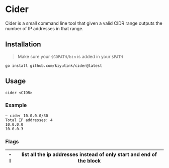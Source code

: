 # Cider
Cider is a small command line tool that given a valid CIDR range outputs the number of IP addresses in that range.

## Installation
> Make sure your `$GOPATH/bin` is added in your `$PATH`
```
go install github.com/kiyutink/cider@latest
```

## Usage
```
cider <CIDR>
```
### Example
```
~ cider 10.0.0.0/30
Total IP addresses: 4
10.0.0.0
10.0.0.3
```
### Flags
| -l | list all the ip addresses instead of only start and end of the block |
|----|----------------------------------------------------------------------|
